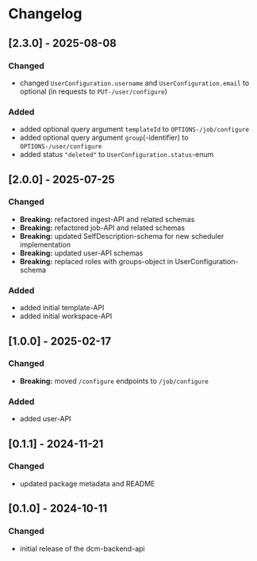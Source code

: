 # Changelog

## [2.3.0] - 2025-08-08

### Changed

- changed `UserConfiguration.username` and `UserConfiguration.email` to optional (in requests to `PUT-/user/configure`)

### Added

- added optional query argument `templateId` to `OPTIONS-/job/configure`
- added optional query argument `group`(-identifier) to `OPTIONS-/user/configure`
- added status `"deleted"` to `UserConfiguration.status`-enum

## [2.0.0] - 2025-07-25

### Changed

- **Breaking:** refactored ingest-API and related schemas
- **Breaking:** refactored job-API and related schemas
- **Breaking:** updated SelfDescription-schema for new scheduler implementation
- **Breaking:** updated user-API schemas
- **Breaking:** replaced roles with groups-object in UserConfiguration-schema

### Added

- added initial template-API
- added initial workspace-API

## [1.0.0] - 2025-02-17

### Changed

- **Breaking:** moved `/configure` endpoints to `/job/configure`

### Added

- added user-API

## [0.1.1] - 2024-11-21

### Changed

- updated package metadata and README

## [0.1.0] - 2024-10-11

### Changed

- initial release of the dcm-backend-api
